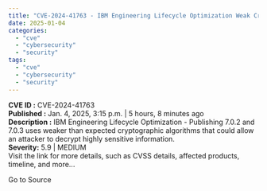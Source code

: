 ```yaml
---
title: "CVE-2024-41763 - IBM Engineering Lifecycle Optimization Weak Cryptographic Algorithms"
date: 2025-01-04
categories: 
  - "cve"
  - "cybersecurity"
  - "security"
tags: 
  - "cve"
  - "cybersecurity"
  - "security"
---
```


**CVE ID :** CVE-2024-41763  
**Published :** Jan. 4, 2025, 3:15 p.m. | 5 hours, 8 minutes ago  
**Description :** IBM Engineering Lifecycle Optimization - Publishing 7.0.2 and 7.0.3 uses weaker than expected cryptographic algorithms that could allow an attacker to decrypt highly sensitive information.  
**Severity:** 5.9 | MEDIUM  
Visit the link for more details, such as CVSS details, affected products, timeline, and more...

Go to Source
